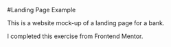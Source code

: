 #Landing Page Example

This is a website mock-up of a landing page for a bank.

I completed this exercise from Frontend Mentor.
